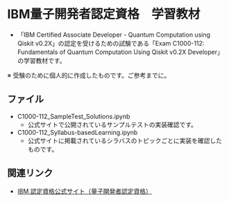 # IBM量子開発者認定資格　学習教材

+ 「IBM Certified Associate Developer - Quantum Computation using Qiskit v0.2X」の認定を受けるための試験である「Exam C1000-112: Fundamentals of Quantum Computation Using Qiskit v0.2X Developer」の学習教材です。

※ 受験のために個人的に作成したものです。ご参考までに。

## ファイル

+ C1000-112_SampleTest_Solutions.ipynb
  + 公式サイトで公開されているサンプルテストの実装確認です。
+ C1000-112_Syllabus-basedLearning.ipynb
  + 公式サイトに掲載されているシラバスのトピックごとに実装を確認したものです。
  
## 関連リンク

+ [IBM 認定資格公式サイト（量子開発者認定資格）](https://www.ibm.com/training/certification/C0010300)
